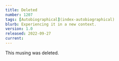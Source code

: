 ```yaml
---
title: Deleted
number: 1207
tags: [Autobiographical](index-autobiographical)
blurb: Experiencing it in a new context.
version: 1.0
released: 2022-09-27
current: 
---
```

This musing was deleted.
